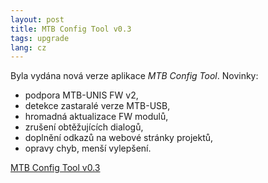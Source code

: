 ```yaml
---
layout: post
title: MTB Config Tool v0.3
tags: upgrade
lang: cz
---
```


Byla vydána nová verze aplikace *MTB Config Tool*. Novinky:

* podpora MTB-UNIS FW v2,
* detekce zastaralé verze MTB-USB,
* hromadná aktualizace FW modulů,
* zrušení obtěžujících dialogů,
* doplnění odkazů na webové stránky projektů,
* opravy chyb, menší vylepšení.

<a class="btn" href="https://github.com/kmzbrnoI/mtb-config-tool/releases/tag/v0.3">MTB Config Tool v0.3</a>
